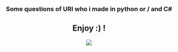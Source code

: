 
<div align="center">

### Some questions of URI who i made in python or / and C#
## Enjoy :) !
![](https://pbs.twimg.com/profile_images/1452678635178053646/I0XsDRcl_400x400.jpg)
</div>

